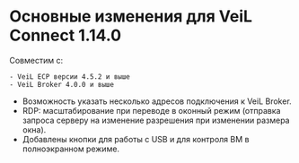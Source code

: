 # Основные изменения для VeiL Connect 1.14.0

Совместим с:

    - VeiL ECP версии 4.5.2 и выше
    - VeiL Broker 4.0.0 и выше
    
- Возможность указать несколько адресов подключения к VeiL Broker.
- RDP: масштабирование при переводе в оконный режим (отправка запроса серверу на изменение разрешения при изменении 
размера окна).
- Добавлены кнопки для работы с USB и для контроля ВМ в полноэкранном режиме.
